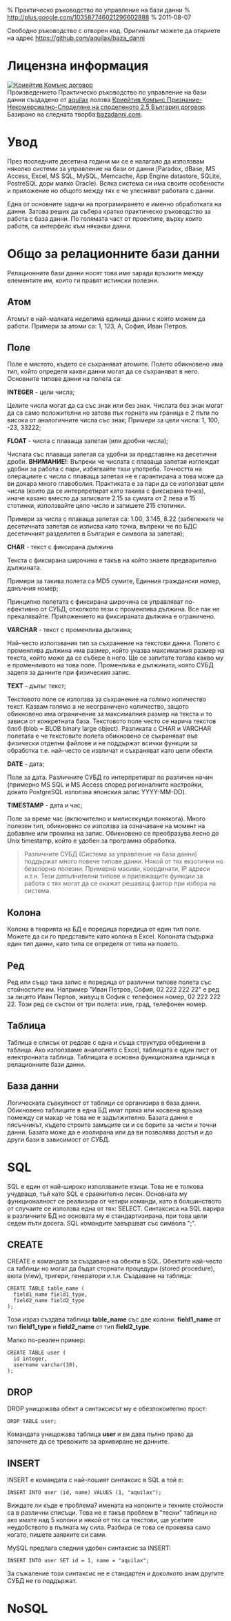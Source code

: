 % Практическо ръководство по управление на бази данни
% http://plus.google.com/103587746021296602888
% 2011-08-07

Свободно ръководство с отворен код. Оригиналът можете да откриете на адрес <https://github.com/aquilax/baza_danni>

# Лицензна информация

<a rel="license" href="http://creativecommons.org/licenses/by-nc-sa/2.5/bg/"><img alt="Криейтив Комънс договор" style="border-width:0" src="http://i.creativecommons.org/l/by-nc-sa/2.5/bg/88x31.png" /></a><br />Произведението <span xmlns:dct="http://purl.org/dc/terms/" href="http://purl.org/dc/dcmitype/Text" property="dct:title" rel="dct:type">Практическо ръководство по управление на бази данни</span> създадено от <a xmlns:cc="http://creativecommons.org/ns#" href="http://bazadanni.com/" property="cc:attributionName" rel="cc:attributionURL">aquilax</a> ползва <a rel="license" href="http://creativecommons.org/licenses/by-nc-sa/2.5/bg/">Криейтив Комънс Признание-Некомерсиално-Споделяне на споделеното 2.5 България договор</a>.<br />Базирано на следната творба:<a xmlns:dct="http://purl.org/dc/terms/" href="http://bazadanni.com/book/" rel="dct:source">bazadanni.com</a>.


# Увод

През последните десетина години ми се е налагало да използвам няколко системи за управление на бази от данни (Paradox, dBase, MS Access, Excel, MS SQL, MySQL, Memcache, App Engine datastore, SQLite, PostreSQL дори малко Oracle). Всяка система си има своите особености и приложение но общото между тях е че улесняват работата с данни.

Една от основните задачи на програмирането е именно обработката на данни. Затова реших да събера кратко практическо ръководство за работа с база данни. По голямата част от проектите, върху които работя, са интерфейс към някакви данни.

# Общо за релационните бази данни

Релационните бази данни носят това име заради връзките между елементите им, които ги правят истински полезни.

## Атом

Атомът е най-малката неделима единица данни с която можем да работи. Примери за атоми са: 1, 123, А, София, Иван Петров.

## Поле

Поле е мястото, където се съхраняват атомите. Полето обикновено има тип, който определя какви данни могат да се съхраняват в него. Основните типове данни на полета са:

**INTEGER** - цели числа;

Целите числа могат да са със знак или без знак. Числата без знак могат да са само положителни но затова пък горната им граница е 2 пъти по висока от аналогичните числа със знак; Примери за цели числа: 1, 100, -23, 33222;

  **FLOAT** - числа с плаваща запетая (или дробни числа);

Числата със плаваща запетая са удобни за представяне на десетични дроби. **ВНИМАНИЕ!**: Въпреки че числата с плаваща запетая изглеждат удобни за работа с пари, избягвайте тази употреба. Точността на операциите с числа с плаваща запетая не е гарантирана а това може да ви докара много главоболия. Практиката е за пари да се използват цели числа (които да се интерпретират като такива с фиксирана точка), иначе казано вместо да записвате 2.15 за сумата от 2 лева и 15 стотинки, използвайте цяло число и запишете 215 стотинки.

Примери за числа с плаваща запетая са: 1.00, 3.145, 8.22 (забележете че десетичната запетая се изписва като точка, въпреки че по БДС десетичният разделител в България е символа за запетая);

  **CHAR** - текст с фиксирана дължина

Текста с фиксирана широчина е такъв на който знаете предварително дължината. 

Примери за такива полета са MD5 сумите, Единния граждански номер, данъчния номер;

Принципно полетата с фиксирана широчина се управляват по-ефективно от СУБД, отколкото тези с променлива дължина. Все пак не прекалявайте. Приложението на фиксираната дължина е ограничено.
 
  **VARCHAR** - текст с променлива дължина;
  
Най-често използвания тип за съхранение на текстови данни. Полето с променлива дължина има размер, който указва максималния размер на текста, който може да се събере в него. Ще се запитате тогава какво му е променливото на това поле. Променлива е дължината, която СУБД заделя за данните при физическия запис.

  **TEXT** - дълъг текст;

Текстовото поле се използва за съхранение на голямо количество текст. Казвам голямо а не неограничено количество, защото обикновено има ограничение за максималния размер на текста и то зависи от конкретната база. Текстовото поле често се нарича текстов блоб (blob = BLOB binary large object). Разликата с CHAR и VARCHAR полетата е че текстовите полета обикновено се съхраняват във физически отделни файлове и не поддържат всички функции за обработка т.е. най-често се извличат и съхраняват като цели обекти.
  
  **DATE** - дата;
  
Поле за дата. Различните СУБД го интерпретират по различен начин (примерно MS SQL и MS Access според регионалните настройки, докато PostgreSQL използва японския запис YYYY-MM-DD).

  **TIMESTAMP** - дата и час;

Поле за време час (включително и милисекунди понякога). Много полезен тип, обикновено се използва за означаване на момент на добавяне или промяна на запис. Обикновено се преобразува лесно до Unix timestamp, който е удобен за програмна обработка.

>  Различните СУБД (Система за управление на база данни) поддържат много повече типове данни. Някой от тях екзотични но безспорно полезни. Примерно масиви, координати, IP адреси и.т.н. Тези допълнителни типове и прилежащите функции за работа с тях могат да се окажат решаващ фактор при избора на система.

## Колона

Колона в теорията на БД е поредица поредица от един тип поле. Можете да си го представите като колона в Excel. Колоната съдържа един тип данни, като типа се определя от типа на полето.

## Ред

Ред или също така запис е поредица от различни типове полета със стойностите им. Например "Иван Петров, София, 02 222 222 22" е ред за лицето Иван Пертов, живущ в София с телефонен номер, 02 222 222 22. Този ред се състои от три полета: име, град, телефонен номер.

## Таблица

Таблица е списък от редове с една и съща структура обединени в таблица. Ако използваме аналогията с Excel, таблицата е един лист от електронната таблица. Таблицата е основна функционална единица в релационните бази данни.

## База данни

Логическата съвкупност от таблици се организира в база данни. Обикновено таблиците в една БД имат пряка или косвена връзка помежду си макар че това не е задължително. Базата данни е пясъчникът, където строите замъците си и се борите за чисти и точни данни. Базата може да е изолирана или да ви позволява достъп и до други бази в зависимост от СУБД.


# SQL

SQL е един от най-широко използваните езици. Това не е толкова учудващо, тъй като SQL е сравнително лесен. Основната му функционалност се реализира от четири команди, като в болшинството от случаите се използва една от тях: SELECT. Синтаксиса на SQL варира в различните БД но основата му е стандартизирана, при това цели седем пъти досега. SQL командите завършват със символа ";".

## CREATE

CREATE е командата за създаване на обекти в SQL. Обектите най-често са таблици но могат да бъдат сторнати процедури (stored procedure), вюта (view), тригери, генератори и.т.н. Създаване на таблица:

~~~ {.sql}
CREATE TABLE table_name (
  field1_name field1_type,
  field2_name field2_type
);
~~~

Този израз създава таблица **table_name** със две колони: **field1_name** от тип **field1_type** и **field2_name** от тип **field2_type**.

Малко по-реален пример:


~~~ {.sql}
CREATE TABLE user (
  id integer,
  username varchar(30),
);
~~~


## DROP

DROP унищожава обект а синтаксисът му е обезпокоително прост:

~~~ {.sql}
DROP TABLE user;
~~~

Командата унищожава таблица **user** и ви дава пълно право да започнете да се тревожите за архивиране не данните.

## INSERT

INSERT е командата с най-лошият синтаксис в SQL а той е:

~~~ {.sql}
INSERT INTO user (id, name) VALUES (1, "aquilax");
~~~

Виждате ли къде е проблема? имената на колоните и техните стойности са в различни списъци. Това не е такъв проблем в "тесни" таблици но ако имате над 5 колони и някой от тях са текстови, ще усетите неудобството в пълната му сила. Разбира се това се проявява само когато, пишете заявките си сами. 

MySQL предлага следния удобен синтаксис за INSERT:

~~~ {.sql}
INSERT INTO user SET id = 1, name = "aquilax";
~~~~

За съжаление този синтаксис не е стандартен и доколкото знам другите СУБД не го поддържат.

# NoSQL
